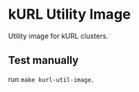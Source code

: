 # kURL Utility Image

Utility image for kURL clusters.

## Test manually

run `make kurl-util-image`.

